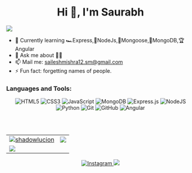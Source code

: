 
<h1 align="center">Hi 👋, I'm Saurabh</h1>
<img src="https://user-images.githubusercontent.com/73097560/115834477-dbab4500-a447-11eb-908a-139a6edaec5c.gif">


- 🌱 Currently learning 🏎Express,🧩NodeJs,🐀Mongoose,🍃MongoDB,🏆Angular
- 💬 Ask me about 👨‍💻
- 📫 Mail me: saileshmishra12.sm@gmail.com
- ⚡ Fun fact: forgetting names of people.


<h3 align="left">Languages and Tools:</h3>
<p align="center"> 
  <img alt="HTML5" src="https://img.shields.io/badge/html5-%23E34F26.svg?&style=for-the-badge&logo=html5&logoColor=white"/>
  <img alt="CSS3" src="https://img.shields.io/badge/css3-%231572B6.svg?&style=for-the-badge&logo=css3&logoColor=white"/>
  <img alt="JavaScript" src="https://img.shields.io/badge/javascript-%23323330.svg?&style=for-the-badge&logo=javascript&logoColor=%23F7DF1E"/>
  <img alt="MongoDB" src ="https://img.shields.io/badge/MongoDB-%234ea94b.svg?&style=for-the-badge&logo=mongodb&logoColor=white"/>
  <img alt="Express.js" src="https://img.shields.io/badge/express.js-%23404d59.svg?&style=for-the-badge"/>
  <img alt="NodeJS" src="https://img.shields.io/badge/node.js-%2343853D.svg?&style=for-the-badge&logo=node.js&logoColor=white"/>
  <img alt="Python" src="https://img.shields.io/badge/python-%2314354C.svg?&style=for-the-badge&logo=python&logoColor=white"/>
  <img alt="Git" src="https://img.shields.io/badge/git-%23F05033.svg?&style=for-the-badge&logo=git&logoColor=white"/>
  <img alt="GitHub" src="https://img.shields.io/badge/github-%23121011.svg?&style=for-the-badge&logo=github&logoColor=white"/>
  <img alt="Angular" src="https://img.shields.io/badge/angular.js-%2343853D.svg?&style=for-the-badge&logo=node.js&logoColor=white"/>
</p>

<br/> <br/>
<table>
  <tr>
    <td>
      <a href="https://www.github.com/shadowlucion">
     <img src="https://github-readme-stats.vercel.app/api?username=shadowlucion&show_icons=true&theme=tokyonight&count_private=true&hide_border=true" alt="shadowlucion" />
      </a>
    </td>
    <td> 
      <a href="https://www.github.com/shadowlucion">
       <img src ="http://github-readme-streak-stats.herokuapp.com?user=shadowlucion&hide_border=true&theme=tokyonight" />
      </a>
    </td>
  </tr>
  <tr>
    <td>
      <a href="https://www.github.com/shadowlucion">
       <img src ="https://github-readme-stats.vercel.app/api/top-langs/?username=shadowlucion&langs_count=8&layout=compact&theme=tokyonight&hide_border=true" />
      </a>
    </td>
     
  </tr>
</table>
<p align="center"> 
  <a href="https://www.instagram.com/shadowlucion">
    <img alt="Instagram" src="https://img.shields.io/badge/shadowlucion-%23E4405F.svg?&style=for-the-badge&logo=Instagram&logoColor=white"/>
  </a>
    
<a href="https://www.linkedin.com/in/saurabh-mishra-390770195/">
  <img src="https://img.shields.io/badge/linkedin-%230077B5.svg?&style=for-the-badge&logo=linkedin&logoColor=white">
</a>

</p>
